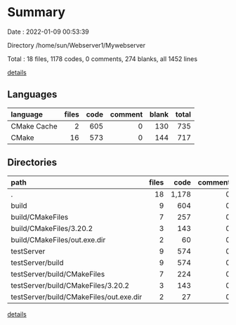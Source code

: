 # Summary

Date : 2022-01-09 00:53:39

Directory /home/sun/Webserver1/Mywebserver

Total : 18 files,  1178 codes, 0 comments, 274 blanks, all 1452 lines

[details](details.md)

## Languages
| language | files | code | comment | blank | total |
| :--- | ---: | ---: | ---: | ---: | ---: |
| CMake Cache | 2 | 605 | 0 | 130 | 735 |
| CMake | 16 | 573 | 0 | 144 | 717 |

## Directories
| path | files | code | comment | blank | total |
| :--- | ---: | ---: | ---: | ---: | ---: |
| . | 18 | 1,178 | 0 | 274 | 1,452 |
| build | 9 | 604 | 0 | 137 | 741 |
| build/CMakeFiles | 7 | 257 | 0 | 63 | 320 |
| build/CMakeFiles/3.20.2 | 3 | 143 | 0 | 44 | 187 |
| build/CMakeFiles/out.exe.dir | 2 | 60 | 0 | 8 | 68 |
| testServer | 9 | 574 | 0 | 137 | 711 |
| testServer/build | 9 | 574 | 0 | 137 | 711 |
| testServer/build/CMakeFiles | 7 | 224 | 0 | 63 | 287 |
| testServer/build/CMakeFiles/3.20.2 | 3 | 143 | 0 | 44 | 187 |
| testServer/build/CMakeFiles/out.exe.dir | 2 | 27 | 0 | 8 | 35 |

[details](details.md)
